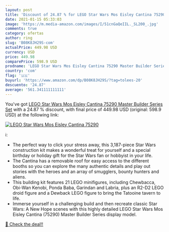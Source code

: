 ```yaml
---
layout: post
title: 'Discount of 24.87 % for LEGO Star Wars Mos Eisley Cantina 75290 '
date: 2021-01-15 05:33:03
image: 'https://m.media-amazon.com/images/I/51cnGaQeIIL._SL200_.jpg'
comments: true
category: ofertas
author: ring
slug: 'B08K8JH29S-com'
actualPrice: 449.98 USD
currency: USD
price: 449.98
comparePrice: 598.9 USD
prodname: 'LEGO Star Wars Mos Eisley Cantina 75290 Master Builder Series Set'
country: 'com'
flag: '🇺🇸'
buyurl: 'https://www.amazon.com/dp/B08K8JH29S/?tag=tolees-20'
descuento: '24.87'
average: '561.341111111111'
---
```


You've got [LEGO Star Wars Mos Eisley Cantina 75290 Master Builder Series Set](https://www.amazon.com/dp/B08K8JH29S/?tag=tolees-20) with a  24.87 % discount, with final price of 449.98 USD (original: 598.9 USD) at the following link:

[![LEGO Star Wars Mos Eisley Cantina 75290 ](https://m.media-amazon.com/images/I/51cnGaQeIIL._SL200_.jpg)](https://www.amazon.com/dp/B08K8JH29S/?tag=tolees-20)

ℹ️:

- The perfect way to click your stress away, this 3,187-piece Star Wars construction kit makes a wonderful treat for yourself and a special birthday or holiday gift for the Star Wars fan or hobbyist in your life.
- The Cantina has a removable roof for easy access to the different booths so you can explore the many authentic details and play out stories with the heroes and an array of smugglers, bounty hunters and aliens.
- This building kit features 21 LEGO minifigures, including Chewbacca, Obi-Wan Kenobi, Ponda Baba, Garindan and Labria, plus an R2-D2 LEGO droid figure and a Dewback LEGO figure to bring the Tatooine tavern to life.
- Immerse yourself in a challenging build and then recreate classic Star Wars: A New Hope scenes with this highly detailed LEGO Star Wars Mos Eisley Cantina (75290) Master Builder Series display model.

[🛒 Check the deal!!](https://www.amazon.com/dp/B08K8JH29S/?tag=tolees-20)

